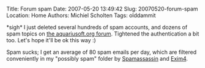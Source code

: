 Title: Forum spam
Date: 2007-05-20 13:49:42
Slug: 20070520-forum-spam
Location: Home
Authors: Michiel Scholten
Tags: olddammit

<p>*sigh* I just deleted several hundreds of spam accounts, and dozens of spam topics on <a href="http://aquariusoft.org/forum/">the aquariusoft.org forum</a>. Tightened the authentication a bit too. Let's hope it'll be ok this way :)</p>

<p>Spam sucks; I get an average of 80 spam emails per day, which are filtered conveniently in my "possibly spam" folder by <a href="http://spamassassin.apache.org/">Spamassassin</a> and <a href="http://www.exim.org/">Exim4</a>.</p>